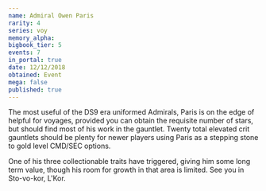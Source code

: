 ```yaml
---
name: Admiral Owen Paris
rarity: 4
series: voy
memory_alpha:
bigbook_tier: 5
events: 7
in_portal: true
date: 12/12/2018
obtained: Event
mega: false
published: true
---
```


The most useful of the DS9 era uniformed Admirals, Paris is on the edge of helpful for voyages, provided you can obtain the requisite number of stars, but should find most of his work in the gauntlet. Twenty total elevated crit gauntlets should be plenty for newer players using Paris as a stepping stone to gold level CMD/SEC options.

One of his three collectionable traits have triggered, giving him some long term value, though his room for growth in that area is limited. See you in Sto-vo-kor, L'Kor.

